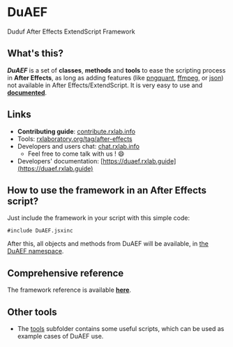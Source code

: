 # DuAEF
Duduf After Effects ExtendScript Framework

## What's this?

***DuAEF*** is a set of **classes**, **methods** and **tools** to ease the scripting process in **After Effects**, as long as adding features (like [pngquant](https://pngquant.org/), [ffmpeg](https://ffmpeg.org/), or [json](http://json.org/)) not available in After Effects/ExtendScript.
It is very easy to use and **[documented](https://duaef.rxlab.guide)**.

## Links

- **Contributing guide**: [contribute.rxlab.info](https://contribute.rxlab.info/)
- Tools: [rxlaboratory.org/tag/after-effects](https://rxlaboratory.org/tag/after-effects/)
- Developers and users chat: [chat.rxlab.info](https://chat.rxlab.info)
    - Feel free to come talk with us ! :smile:
- Developers' documentation: [https://duaef.rxlab.guide](https://duaef.rxlab.guide)    
   
## How to use the framework in an After Effects script?

Just include the framework in your script with this simple code:

    #include DuAEF.jsxinc
    
After this, all objects and methods from DuAEF will be available, in [the DuAEF namespace](https://duaef.rxlab.guide).

## Comprehensive reference

The framework reference is available **[here](https://duaef.rxlab.guide)**.
    
## Other tools

- The [tools](https://github.com/Rainbox-dev/DuAEF/tree/master/src/tools) subfolder contains some useful scripts, which can be used as example cases of DuAEF use.
